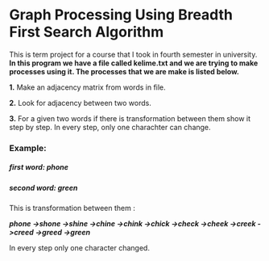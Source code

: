 # Graph Processing Using Breadth First Search Algorithm

This is term project for a course that I took in fourth semester in university.
**In this program we have a file called kelime.txt and we are trying to make processes using it. The processes that we are make is listed below.**

**1.** Make an adjacency matrix from words in file. 

**2.** Look for adjacency between two words.

**3.** For a given two words if there is transformation between them show it step by step. In every step, only one charachter can change. 

### Example:
  
  ##### **first word:** phone
  
  ##### **second word:** green 

This is transformation between them :  

**_phone ->shone ->shine ->chine ->chink ->chick ->check ->cheek ->creek ->creed ->greed ->green_**

In every step only one character changed. 
